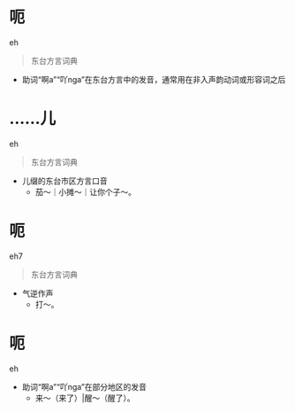 # 呃
eh
> 东台方言词典
- 助词“啊a”“吖nga”在东台方言中的发音，通常用在非入声韵动词或形容词之后

# ……儿
eh
> 东台方言词典
- 儿缀的东台市区方言口音
  - 茄～｜小摊～｜让你个子～。

# 呃
eh7
> 东台方言词典
- 气逆作声
  - 打～。

# 呃
eh
- 助词“啊a”“吖nga”在部分地区的发音
  - 来～（来了）|醒～（醒了）。
